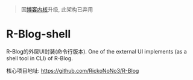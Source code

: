 > 因[博客内核](https://github.com/RickoNoNo3/R-Blog)升级, 此架构已弃用

# R-Blog-shell
R-Blog的外层UI封装(命令行版本). 
One of the external UI implements (as a shell tool in CLI) of R-Blog.

核心项目地址: https://github.com/RickoNoNo3/R-Blog

